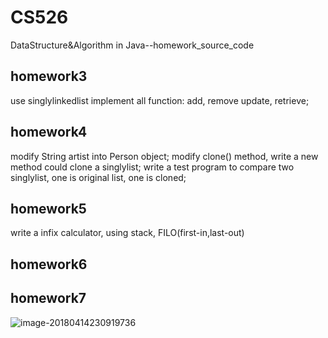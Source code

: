 # CS526
DataStructure&amp;Algorithm in Java--homework_source_code
## homework3
use singlylinkedlist implement all function: add, remove update, retrieve;
## homework4
modify String artist into Person object;
modify clone() method, write a new method could clone a singlylist;
write a test program to compare two singlylist, one is original list, one is cloned;

## homework5

write a infix calculator, using stack, FILO(first-in,last-out)

## homework6

## homework7

![image-20180414230919736](/var/folders/9m/9tyt7dfx5g30n9tv55wx411r0000gn/T/abnerworks.Typora/image-20180414230919736.png)




